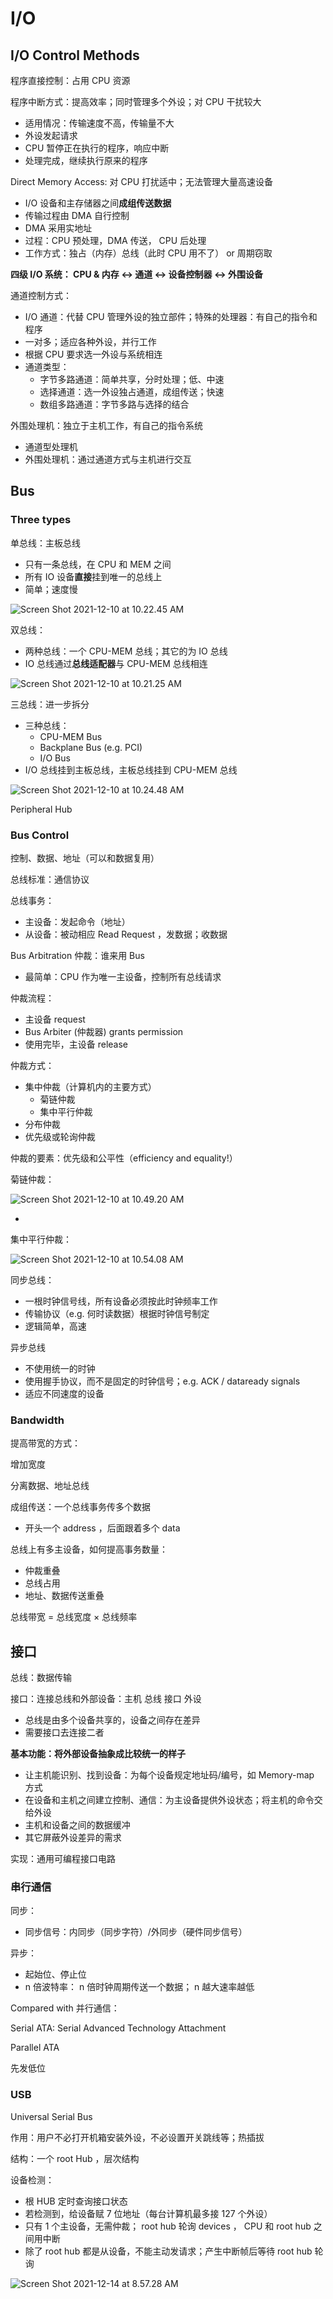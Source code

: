 # I/O

## I/O Control Methods

程序直接控制：占用 CPU 资源

程序中断方式：提高效率；同时管理多个外设；对 CPU 干扰较大

- 适用情况：传输速度不高，传输量不大
- 外设发起请求
- CPU 暂停正在执行的程序，响应中断
- 处理完成，继续执行原来的程序

Direct Memory Access: 对 CPU 打扰适中；无法管理大量高速设备

- I/O 设备和主存储器之间**成组传送数据**
- 传输过程由 DMA 自行控制
- DMA 采用实地址
- 过程：CPU 预处理，DMA 传送， CPU 后处理
- 工作方式：独占（内存）总线（此时 CPU 用不了） or 周期窃取



**四级 I/O 系统： CPU & 内存 ↔ 通道 ↔ 设备控制器 ↔ 外围设备**

通道控制方式：

- I/O 通道：代替 CPU 管理外设的独立部件；特殊的处理器：有自己的指令和程序
- 一对多；适应各种外设，并行工作
- 根据 CPU 要求选一外设与系统相连
- 通道类型：
    - 字节多路通道：简单共享，分时处理；低、中速
    - 选择通道：选一外设独占通道，成组传送；快速
    - 数组多路通道：字节多路与选择的结合

外围处理机：独立于主机工作，有自己的指令系统

- 通道型处理机
- 外围处理机：通过通道方式与主机进行交互



## Bus

### Three types

单总线：主板总线

- 只有一条总线，在 CPU 和 MEM 之间
- 所有 IO 设备**直接**挂到唯一的总线上
- 简单；速度慢

![Screen Shot 2021-12-10 at 10.22.45 AM](io.assets/Screen%20Shot%202021-12-10%20at%2010.22.45%20AM.png)

双总线：

- 两种总线：一个 CPU-MEM 总线；其它的为 IO 总线
- IO 总线通过**总线适配器**与 CPU-MEM 总线相连

![Screen Shot 2021-12-10 at 10.21.25 AM](io.assets/Screen%20Shot%202021-12-10%20at%2010.21.25%20AM.png)

三总线：进一步拆分

- 三种总线：
    - CPU-MEM Bus
    - Backplane Bus (e.g. PCI)
    - I/O Bus
- I/O 总线挂到主板总线，主板总线挂到 CPU-MEM 总线

![Screen Shot 2021-12-10 at 10.24.48 AM](io.assets/Screen%20Shot%202021-12-10%20at%2010.24.48%20AM.png)

Peripheral Hub

### Bus Control

控制、数据、地址（可以和数据复用）

总线标准：通信协议

总线事务：

- 主设备：发起命令（地址）
- 从设备：被动相应 Read Request ，发数据；收数据



Bus Arbitration 仲裁：谁来用 Bus

- 最简单：CPU 作为唯一主设备，控制所有总线请求

仲裁流程：

- 主设备 request
- Bus Arbiter (仲裁器) grants permission
- 使用完毕，主设备 release

仲裁方式：

- 集中仲裁（计算机内的主要方式）
    - 菊链仲裁
    - 集中平行仲裁
- 分布仲裁
- 优先级或轮询仲裁

仲裁的要素：优先级和公平性（efficiency and equality!）

菊链仲裁：

![Screen Shot 2021-12-10 at 10.49.20 AM](io.assets/Screen%20Shot%202021-12-10%20at%2010.49.20%20AM.png)

- 

集中平行仲裁：

![Screen Shot 2021-12-10 at 10.54.08 AM](io.assets/Screen%20Shot%202021-12-10%20at%2010.54.08%20AM.png)



同步总线：

- 一根时钟信号线，所有设备必须按此时钟频率工作
- 传输协议（e.g. 何时读数据）根据时钟信号制定
- 逻辑简单，高速

异步总线

- 不使用统一的时钟
- 使用握手协议，而不是固定的时钟信号；e.g. ACK / dataready signals
- 适应不同速度的设备

### Bandwidth

提高带宽的方式：

增加宽度

分离数据、地址总线

成组传送：一个总线事务传多个数据

- 开头一个 address ，后面跟着多个 data

总线上有多主设备，如何提高事务数量：

- 仲裁重叠
- 总线占用
- 地址、数据传送重叠

总线带宽 = 总线宽度 × 总线频率





## 接口

总线：数据传输

接口：连接总线和外部设备：主机 总线 接口 外设

- 总线是由多个设备共享的，设备之间存在差异
- 需要接口去连接二者

**基本功能：将外部设备抽象成比较统一的样子**

- 让主机能识别、找到设备：为每个设备规定地址码/编号，如 Memory-map 方式
- 在设备和主机之间建立控制、通信：为主设备提供外设状态；将主机的命令交给外设
- 主机和设备之间的数据缓冲
- 其它屏蔽外设差异的需求

实现：通用可编程接口电路

### 串行通信

同步：

- 同步信号：内同步（同步字符）/外同步（硬件同步信号）

异步：

- 起始位、停止位
- n 倍波特率： n 倍时钟周期传送一个数据； n 越大速率越低

Compared with 并行通信：

Serial ATA: Serial Advanced Technology Attachment

Parallel ATA

先发低位

### USB

Universal Serial Bus

作用：用户不必打开机箱安装外设，不必设置开关跳线等；热插拔

结构：一个 root Hub ，层次结构

设备检测：

- 根 HUB 定时查询接口状态
- 若检测到，给设备赋 7 位地址（每台计算机最多接 127 个外设）
- 只有 1 个主设备，无需仲裁； root hub 轮询 devices ， CPU 和 root hub 之间用中断
- 除了 root hub 都是从设备，不能主动发请求；产生中断帧后等待 root hub 轮询





![Screen Shot 2021-12-14 at 8.57.28 AM](io.assets/Screen%20Shot%202021-12-14%20at%208.57.28%20AM.png)



















